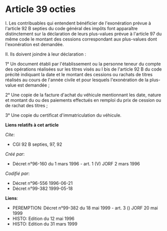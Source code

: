 # Article 39 octies

I. Les contribuables qui entendent bénéficier de l'exonération prévue à l'article 92 B septies du code général des impôts
font apparaître distinctement sur la déclaration de leurs plus-values prévue à l'article 97 du même code le montant des
cessions correspondant aux plus-values dont l'exonération est demandée.

II. Ils doivent joindre à leur déclaration :

1° Un document établi par l'établissement ou la personne teneur du compte des opérations réalisées sur les titres visés au I
bis de l'article 92 B du code précité indiquant la date et le montant des cessions ou rachats de titres réalisés au cours de
l'année civile et pour lesquels l'exonération de la plus-value est demandée ;

2° Une copie de la facture d'achat du véhicule mentionnant les date, nature et montant du ou des paiements effectués en
remploi du prix de cession ou de rachat des titres ;

3° Une copie du certificat d'immatriculation du véhicule.

**Liens relatifs à cet article**

_Cite_:

  - CGI 92 B septies, 97, 92

_Créé par_:

  - Décret n°96-160 du 1 mars 1996 - art. 1 (V) JORF 2 mars 1996

_Codifié par_:

  - Décret n°96-556 1996-06-21
  - Décret n°99-382 1999-05-18

**Liens**:

  - PEREMPTION: Décret n°99-382 du 18 mai 1999 - art. 3 () JORF 20 mai 1999
  - HISTO: Edition du 12 mai 1996
  - HISTO: Edition du 31 mars 1999
